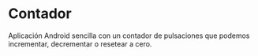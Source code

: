 # Contador
Aplicación Android sencilla con un contador de pulsaciones que podemos incrementar, decrementar o resetear a cero.
